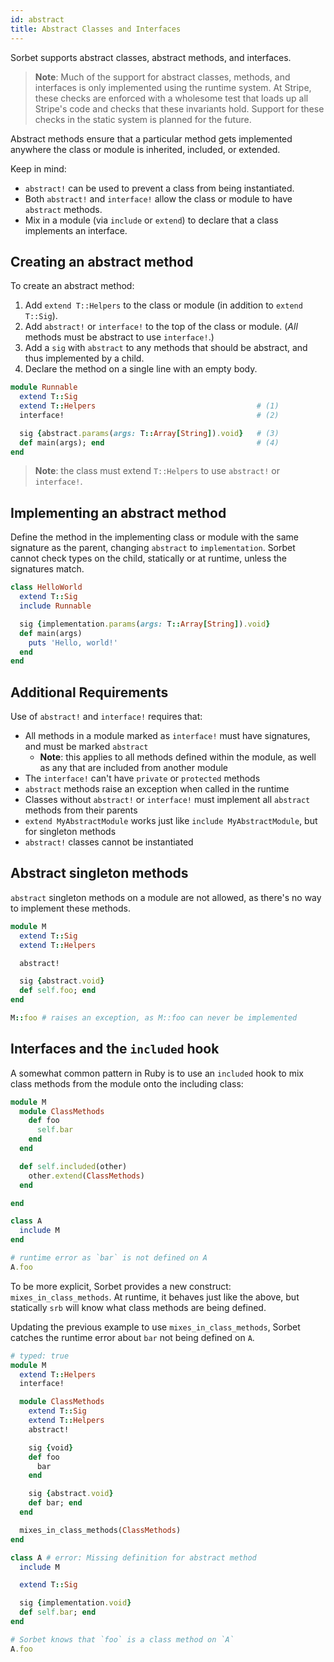 ```yaml
---
id: abstract
title: Abstract Classes and Interfaces
---
```


Sorbet supports abstract classes, abstract methods, and interfaces.

> **Note**: Much of the support for abstract classes, methods, and interfaces is
> only implemented using the runtime system. At Stripe, these checks are
> enforced with a wholesome test that loads up all Stripe's code and checks
> that these invariants hold. Support for these checks in the static system is
> planned for the future.

Abstract methods ensure that a particular method gets implemented
anywhere the class or module is inherited, included, or extended.

Keep in mind:
- `abstract!` can be used to prevent a class from being instantiated.
- Both `abstract!` and `interface!` allow the class or module to
  have `abstract` methods.
- Mix in a module (via `include` or `extend`) to declare that a class
  implements an interface.


## Creating an abstract method

To create an abstract method:
1.  Add `extend T::Helpers` to the class or module (in addition to `extend T::Sig`).
1.  Add `abstract!` or `interface!` to the top of the class or module. (*All*
    methods must be abstract to use `interface!`.)
1.  Add a `sig` with `abstract` to any methods that should be abstract,
    and thus implemented by a child.
1.  Declare the method on a single line with an empty body.

```ruby
module Runnable
  extend T::Sig
  extend T::Helpers                                    # (1)
  interface!                                           # (2)

  sig {abstract.params(args: T::Array[String]).void}   # (3)
  def main(args); end                                  # (4)
end
```

> **Note**: the class must extend `T::Helpers` to use `abstract!` or
> `interface!`.

## Implementing an abstract method

Define the method in the implementing class or module with the same signature as the
parent, changing `abstract` to `implementation`. 
Sorbet cannot check types on the child, statically or at runtime, unless the
signatures match.

```ruby
class HelloWorld
  extend T::Sig
  include Runnable

  sig {implementation.params(args: T::Array[String]).void}
  def main(args)
    puts 'Hello, world!'
  end
end
```

## Additional Requirements

Use of `abstract!` and `interface!` requires that:

- All methods in a module marked as `interface!` must have signatures, and must
  be marked `abstract`
  - **Note**: this applies to all methods defined within the module, as well as
    any that are included from another module
- The `interface!` can't have `private` or `protected` methods
- `abstract` methods raise an exception when called in the runtime
- Classes without `abstract!` or `interface!` must implement all `abstract`
  methods from their parents
- `extend MyAbstractModule` works just like `include MyAbstractModule`, but for
  singleton methods
- `abstract!` classes cannot be instantiated


## Abstract singleton methods

`abstract` singleton methods on a module are not allowed, as there's no way to
implement these methods.

```ruby
module M
  extend T::Sig
  extend T::Helpers

  abstract!

  sig {abstract.void}
  def self.foo; end
end

M::foo # raises an exception, as M::foo can never be implemented
```

## Interfaces and the `included` hook

A somewhat common pattern in Ruby is to use an `included` hook to mix class
methods from the module onto the including class:

```ruby
module M
  module ClassMethods
    def foo
      self.bar
    end
  end

  def self.included(other)
    other.extend(ClassMethods)
  end

end

class A
  include M
end

# runtime error as `bar` is not defined on A
A.foo
```

To be more explicit, Sorbet provides a new construct: `mixes_in_class_methods`.
At runtime, it behaves just like the above, but statically `srb` will know what
class methods are being defined.

Updating the previous example to use `mixes_in_class_methods`, Sorbet catches
the runtime error about `bar` not being defined on `A`.

```ruby
# typed: true
module M
  extend T::Helpers
  interface!

  module ClassMethods
    extend T::Sig
    extend T::Helpers
    abstract!

    sig {void}
    def foo
      bar
    end

    sig {abstract.void}
    def bar; end
  end

  mixes_in_class_methods(ClassMethods)
end

class A # error: Missing definition for abstract method
  include M

  extend T::Sig

  sig {implementation.void}
  def self.bar; end
end

# Sorbet knows that `foo` is a class method on `A`
A.foo
```
